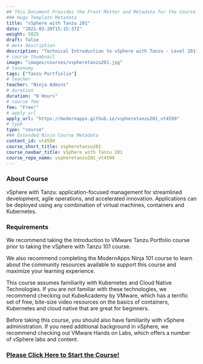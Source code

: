 ```yaml
---
## This Document Provides the Front Matter and Metadata for the Course Information page used in the modernapps.ninja homepage and the member profile page.
### Hugo Template Metadata
title: "vSphere with Tanzu 201"
date: "2021-03-20T15:15:37Z"
weight: 5025
draft: false
# meta description
description: "Technical Introduction to vSphere with Tanzu - Level 201"
# course thumbnail
image: "images/courses/vspheretanzu201.jpg"
# taxonomy
tags: ["Tanzu Portfiolio"]
# teacher
teacher: "Ninja Admins"
# duration
duration: "0 Hours"
# course fee
fee: "Free!"
# apply url
apply_url: "https://modernapps.github.io/vspheretanzu201_vt4599"
# type
type: "course"
### Extended Ninja Course Metadata
content_id: vt4599
course_short_title: vspheretanzu201
course_navbar_title: vSphere with Tanzu 201
course_repo_name: vspheretanzu201_vt4599
---  
```

  
  
### About Course

vSphere with Tanzu: application-focused management for streamlined development, agile operations, and accelerated innovation. Applications can be deployed using any combination of virtual machines, containers and Kubernetes.

### Requirements

We recommend taking the Introduction to VMware Tanzu Portfolio course prior to taking the vSphere with Tanzu 101 course.

We also recommend completing the ModernApps Ninja 101 course to learn about the community resources available to support this course and maximize your learning experience.

This course assumes familiarity with Kubernetes and Cloud Native Technologies. If you are not familiar with these technologies, we recommend checking out KubeAcademy by VMware, which has a terrific set of free, bite-size video resources on the basics of containers, Kubernetes and cloud native that are great for beginners.

Before taking this course, you should also have familiarity with vSphere administration. If you need additional background in vSphere, we recommend checking out VMware Hands on Labs, which offers a number of vSphere labs and content.

### [Please Click Here to Start the Course!](https://modernapps.ninja/vspheretanzu201_vt4599/)